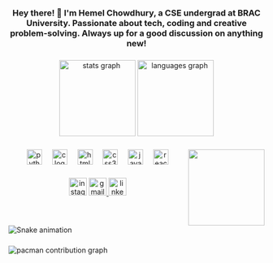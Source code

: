 <h3 align="center">Hey there! 👋 I'm Hemel Chowdhury, a CSE undergrad at BRAC University. Passionate about tech, coding and creative problem-solving. Always up for a good discussion on anything new!</h3>

###

<div align="center">
  <img src="https://github-readme-stats.vercel.app/api?username=nasablueberry&hide_title=false&hide_rank=false&show_icons=true&include_all_commits=true&count_private=true&disable_animations=false&theme=dracula&locale=en&hide_border=false" height="150" alt="stats graph"  />
  <img src="https://github-readme-stats.vercel.app/api/top-langs?username=nasablueberry&locale=en&hide_title=false&layout=compact&card_width=320&langs_count=5&theme=tokyonight&hide_border=false&custom_title=Most%20Pushed%20Languages" height="150" alt="languages graph"  />
</div>

###

<img align="right" height="150" src="https://media.giphy.com/media/xT9IgzoKnwFNmISR8I/giphy.gif"  />

###

<div align="center">
  <img src="https://cdn.jsdelivr.net/gh/devicons/devicon/icons/python/python-original.svg" height="30" alt="python logo"  />
  <img width="12" />
  <img src="https://cdn.jsdelivr.net/gh/devicons/devicon/icons/c/c-original.svg" height="30" alt="c logo"  />
  <img width="12" />
  <img src="https://cdn.jsdelivr.net/gh/devicons/devicon/icons/html5/html5-original.svg" height="30" alt="html5 logo"  />
  <img width="12" />
  <img src="https://cdn.jsdelivr.net/gh/devicons/devicon/icons/css3/css3-original.svg" height="30" alt="css3 logo"  />
  <img width="12" />
  <img src="https://cdn.jsdelivr.net/gh/devicons/devicon/icons/javascript/javascript-original.svg" height="30" alt="javascript logo"  />
  <img width="12" />
  <img src="https://cdn.jsdelivr.net/gh/devicons/devicon/icons/react/react-original.svg" height="30" alt="react logo"  />
</div>

###

<div align="center">
  <img src="https://img.shields.io/static/v1?message=Instagram&logo=instagram&label=&color=E4405F&logoColor=white&labelColor=&style=for-the-badge" height="35" alt="instagram logo"  />
  <a href="hemeluddin1612602930@gmail.com" target="_blank">
    <img src="https://img.shields.io/static/v1?message=Gmail&logo=gmail&label=&color=D14836&logoColor=white&labelColor=&style=for-the-badge" height="35" alt="gmail logo"  />
  </a>
  <a href="https://www.linkedin.com/in/hemel-ch0wdhury/" target="_blank">
    <img src="https://img.shields.io/static/v1?message=LinkedIn&logo=linkedin&label=&color=0077B5&logoColor=white&labelColor=&style=for-the-badge" height="35" alt="linkedin logo"  />
  </a>
</div>

###

<br clear="both">

<img src="https://raw.githubusercontent.com/nasablueberry/nasablueberry/output/snake.svg" alt="Snake animation" />

###

<picture>
  <source media="(prefers-color-scheme: dark)" srcset="https://raw.githubusercontent.com/nasablueberry/nasablueberry/output/pacman-contribution-graph-dark.svg">
  <source media="(prefers-color-scheme: light)" srcset="https://raw.githubusercontent.com/nasablueberry/nasablueberry/output/pacman-contribution-graph.svg">
  <img alt="pacman contribution graph" src="https://raw.githubusercontent.com/nasablueberry/nasablueberry/output/pacman-contribution-graph.svg">
</picture>

###
